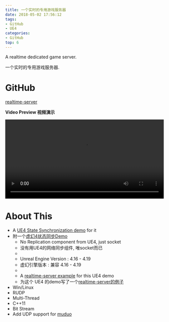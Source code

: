```yaml
---
title: 一个实时的专用游戏服务器
date: 2018-05-02 17:56:12
tags:
- GitHub
- UE4
categories:
- GitHub
top: 6
---
```



A realtime dedicated game server.

一个实时的专用游戏服务器.


<!-- ![UE4DemoScreenshot.jpg](/img/a_real_time_game_server_and_a_ue4_demo_for_it/UE4DemoScreenshot_small.jpg) -->


# GitHub

[<i class="fa fa-fw fa-github fa-2x"></i>realtime-server](https://github.com/no5ix/realtime-server) 


<i class="fa fa-fw fa-2x fa-play-circle"></i>**Video Preview 视频演示**

<video preload="auto" autoplay="autoplay" loop="loop" width="100%" controls="controls">
<source src="/img/a_real_time_game_server_and_a_ue4_demo_for_it/ue4_demo_for_rs_1080p.mp4" type="video/mp4" />
</video>

<!-- 
# Download & Play

 
- **Client Side** : 
[<i class="fa fa-download fa-2x fa-fw"></i>UE4ClientDemo.exe (Win32)](https://pan.baidu.com/s/1B0pMYls7JVYqEWyKH4gkXg), just check it out !

- 客户端 : 下载 [UE4ClientDemo.exe (Win32)](https://pan.baidu.com/s/1B0pMYls7JVYqEWyKH4gkXg) 玩一下 !

- **Server** : A server instance is running on my VPS, so just double click the UE4ClientDemo.exe that will connect to my server automatically, enjoy !

- 服务器 : 我VPS上运行着一个服务器实例, 你只需要双击 UE4ClientDemo.exe , 它就会自动连到服务器啦 !
 -->


# About This 

- A [UE4 State Synchronization demo](https://github.com/no5ix/realtime-server-ue4-demo) for it
- 附一个[虚幻4状态同步Demo](https://github.com/no5ix/realtime-server-ue4-demo)
    - No Replication component from UE4, just socket
    - 没有用UE4的网络同步组件, 唯socket而已
    - 
    - Unreal Engine Version : 4.16 - 4.19
    - 虚幻引擎版本 : 兼容 4.16 - 4.19
    - 
    - A [realtime-server example](https://github.com/no5ix/realtime-server/tree/master/example/for_ue4_demo) for this UE4 demo
    - 为这个 UE4 的demo写了一个[realtime-server的例子](https://github.com/no5ix/realtime-server/tree/master/example/for_ue4_demo)
- Win/Linux
- RUDP
- Multi-Thread
- C++11
- Bit Stream
- Add UDP support for [muduo](https://github.com/chenshuo/muduo)


<!-- - 可靠UDP

    - 抗抖动
    - 冗余应答
    - CrossPlatform
        - Linux/Epoll/多线程
        - Win/NIO/单线程
- C++11 
- 增量更新

- 二进制流

    - 大数据块的分包与重组

- 延迟渲染 -->

<!-- 
- (Old) Checkout branch 4.15 for UE4.15 version of the client and the corresponding server

- (老版本的) 切到 4.15 的 Git 分支上查看虚幻引擎4.15版本的客户端以及对应的服务器 
- -->

